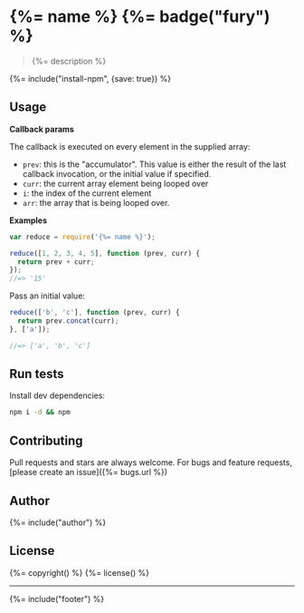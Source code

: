 # {%= name %} {%= badge("fury") %}

> {%= description %}

{%= include("install-npm", {save: true}) %}

## Usage

**Callback params**

The callback is executed on every element in the supplied array:

 - `prev`: this is the "accumulator". This value is either the result of the last callback invocation, or the initial value if specified.
 - `curr`: the current array element being looped over
 - `i`: the index of the current element
 - `arr`: the array that is being looped over.

**Examples**

```js
var reduce = require('{%= name %}');

reduce([1, 2, 3, 4, 5], function (prev, curr) {
  return prev + curr;
});
//=> '15'
```

Pass an initial value:

```js
reduce(['b', 'c'], function (prev, curr) {
  return prev.concat(curr);
}, ['a']);

//=> ['a', 'b', 'c']
```

## Run tests

Install dev dependencies:

```bash
npm i -d && npm
```

## Contributing
Pull requests and stars are always welcome. For bugs and feature requests, [please create an issue]({%= bugs.url %})

## Author
{%= include("author") %}

## License
{%= copyright() %}
{%= license() %}

***

{%= include("footer") %}
